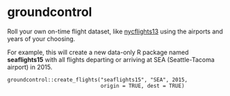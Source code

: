 # groundcontrol

Roll your own on-time flight dataset, like [nycflights13](https://github.com/hadley/nycflights13) using the airports and years of your choosing.

For example, this will create a new data-only R package named **seaflights15**
with all flights departing or arriving at SEA (Seattle-Tacoma airport) in 2015.
```
groundcontrol::create_flights("seaflights15", "SEA", 2015,
                              origin = TRUE, dest = TRUE)
```

